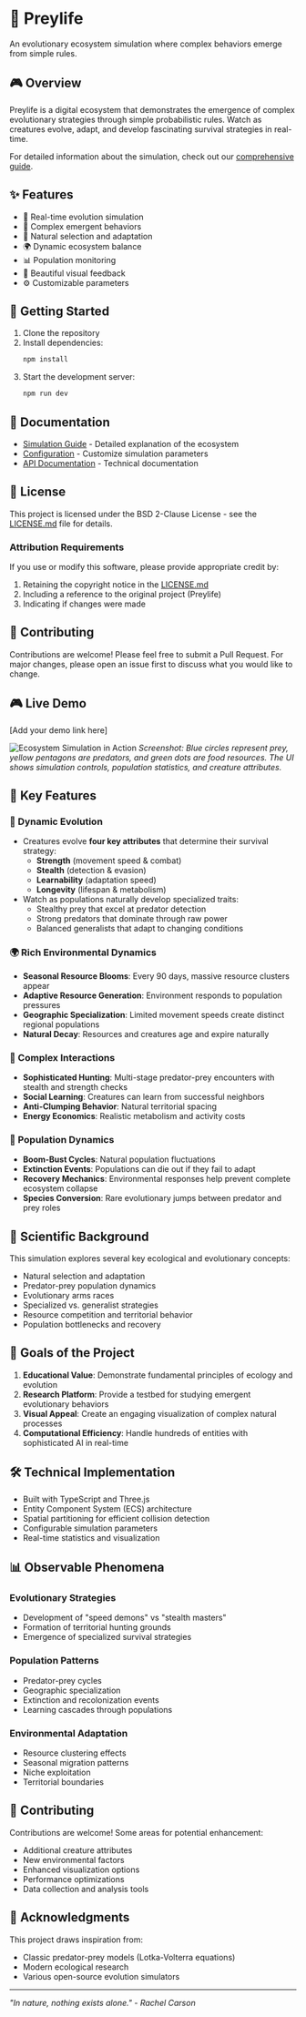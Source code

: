 # 🌿 Preylife

An evolutionary ecosystem simulation where complex behaviors emerge from simple rules.

## 🎮 Overview

Preylife is a digital ecosystem that demonstrates the emergence of complex evolutionary strategies through simple probabilistic rules. Watch as creatures evolve, adapt, and develop fascinating survival strategies in real-time.

For detailed information about the simulation, check out our [comprehensive guide](Preylife.md).

## ✨ Features

- 🧬 Real-time evolution simulation
- 🔄 Complex emergent behaviors
- 🎯 Natural selection and adaptation
- 🌍 Dynamic ecosystem balance
- 📊 Population monitoring
- 🎨 Beautiful visual feedback
- ⚙️ Customizable parameters

## 🚀 Getting Started

1. Clone the repository
2. Install dependencies:
   ```bash
   npm install
   ```
3. Start the development server:
   ```bash
   npm run dev
   ```

## 📖 Documentation

- [Simulation Guide](Preylife.md) - Detailed explanation of the ecosystem
- [Configuration](src/config.ts) - Customize simulation parameters
- [API Documentation](docs/API.md) - Technical documentation

## 📄 License

This project is licensed under the BSD 2-Clause License - see the [LICENSE.md](LICENSE.md) file for details.

### Attribution Requirements

If you use or modify this software, please provide appropriate credit by:
1. Retaining the copyright notice in the [LICENSE.md](LICENSE.md)
2. Including a reference to the original project (Preylife)
3. Indicating if changes were made

## 🤝 Contributing

Contributions are welcome! Please feel free to submit a Pull Request. For major changes, please open an issue first to discuss what you would like to change.

## 🎮 Live Demo
[Add your demo link here]

![Ecosystem Simulation in Action](assets/screenshot.png)
*Screenshot: Blue circles represent prey, yellow pentagons are predators, and green dots are food resources. The UI shows simulation controls, population statistics, and creature attributes.*

## 🌟 Key Features

### 🧬 Dynamic Evolution
- Creatures evolve **four key attributes** that determine their survival strategy:
  - **Strength** (movement speed & combat)
  - **Stealth** (detection & evasion)
  - **Learnability** (adaptation speed)
  - **Longevity** (lifespan & metabolism)
- Watch as populations naturally develop specialized traits:
  - Stealthy prey that excel at predator detection
  - Strong predators that dominate through raw power
  - Balanced generalists that adapt to changing conditions

### 🌍 Rich Environmental Dynamics
- **Seasonal Resource Blooms**: Every 90 days, massive resource clusters appear
- **Adaptive Resource Generation**: Environment responds to population pressures
- **Geographic Specialization**: Limited movement speeds create distinct regional populations
- **Natural Decay**: Resources and creatures age and expire naturally

### 🧪 Complex Interactions
- **Sophisticated Hunting**: Multi-stage predator-prey encounters with stealth and strength checks
- **Social Learning**: Creatures can learn from successful neighbors
- **Anti-Clumping Behavior**: Natural territorial spacing
- **Energy Economics**: Realistic metabolism and activity costs

### 🔄 Population Dynamics
- **Boom-Bust Cycles**: Natural population fluctuations
- **Extinction Events**: Populations can die out if they fail to adapt
- **Recovery Mechanics**: Environmental responses help prevent complete ecosystem collapse
- **Species Conversion**: Rare evolutionary jumps between predator and prey roles

## 🔬 Scientific Background

This simulation explores several key ecological and evolutionary concepts:
- Natural selection and adaptation
- Predator-prey population dynamics
- Evolutionary arms races
- Specialized vs. generalist strategies
- Resource competition and territorial behavior
- Population bottlenecks and recovery

## 🎯 Goals of the Project

1. **Educational Value**: Demonstrate fundamental principles of ecology and evolution
2. **Research Platform**: Provide a testbed for studying emergent evolutionary behaviors
3. **Visual Appeal**: Create an engaging visualization of complex natural processes
4. **Computational Efficiency**: Handle hundreds of entities with sophisticated AI in real-time

## 🛠 Technical Implementation

- Built with TypeScript and Three.js
- Entity Component System (ECS) architecture
- Spatial partitioning for efficient collision detection
- Configurable simulation parameters
- Real-time statistics and visualization

## 📊 Observable Phenomena

### Evolutionary Strategies
- Development of "speed demons" vs "stealth masters"
- Formation of territorial hunting grounds
- Emergence of specialized survival strategies

### Population Patterns
- Predator-prey cycles
- Geographic specialization
- Extinction and recolonization events
- Learning cascades through populations

### Environmental Adaptation
- Resource clustering effects
- Seasonal migration patterns
- Niche exploitation
- Territorial boundaries

## 🤝 Contributing

Contributions are welcome! Some areas for potential enhancement:
- Additional creature attributes
- New environmental factors
- Enhanced visualization options
- Performance optimizations
- Data collection and analysis tools

## 🙏 Acknowledgments

This project draws inspiration from:
- Classic predator-prey models (Lotka-Volterra equations)
- Modern ecological research
- Various open-source evolution simulators

---

*"In nature, nothing exists alone." - Rachel Carson* 